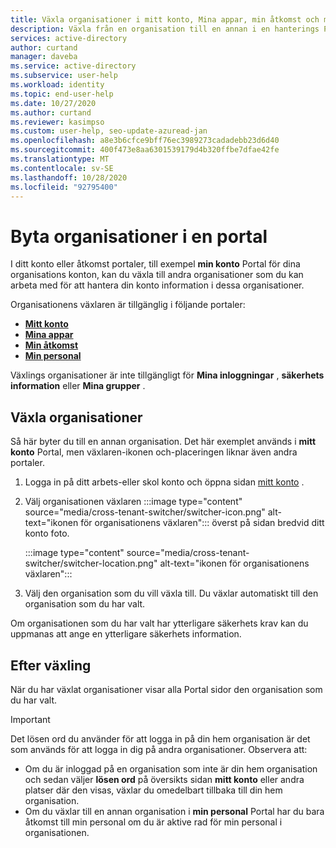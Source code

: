 ```yaml
---
title: Växla organisationer i mitt konto, Mina appar, min åtkomst och mina personal portaler – Azure Active Directory
description: Växla från en organisation till en annan i en hanterings Portal, till exempel mitt konto.
services: active-directory
author: curtand
manager: daveba
ms.service: active-directory
ms.subservice: user-help
ms.workload: identity
ms.topic: end-user-help
ms.date: 10/27/2020
ms.author: curtand
ms.reviewer: kasimpso
ms.custom: user-help, seo-update-azuread-jan
ms.openlocfilehash: a8e3b6cfce9bff76ec3989273cadadebb23d6d40
ms.sourcegitcommit: 400f473e8aa6301539179d4b320ffbe7dfae42fe
ms.translationtype: MT
ms.contentlocale: sv-SE
ms.lasthandoff: 10/28/2020
ms.locfileid: "92795400"
---
```

# <a name="switching-organizations-in-a-portal"></a>Byta organisationer i en portal

I ditt konto eller åtkomst portaler, till exempel **min konto** Portal för dina organisations konton, kan du växla till andra organisationer som du kan arbeta med för att hantera din konto information i dessa organisationer.

Organisationens växlaren är tillgänglig i följande portaler:

- [**Mitt konto**](https://myaccount.microsoft.com)
- [**Mina appar**](https://myapps.microsoft.com)
- [**Min åtkomst**](https://myaccess.microsoft.com)
- [**Min personal**](https://mystaff.microsoft.com)

Växlings organisationer är inte tillgängligt för **Mina inloggningar** , **säkerhets information** eller **Mina grupper** .

## <a name="switch-organizations"></a>Växla organisationer

Så här byter du till en annan organisation. Det här exemplet används i **mitt konto** Portal, men växlaren-ikonen och-placeringen liknar även andra portaler.

1. Logga in på ditt arbets-eller skol konto och öppna sidan [mitt konto](https://myaccount.microsoft.com) .
1. Välj organisationen växlaren :::image type="content" source="media/cross-tenant-switcher/switcher-icon.png" alt-text="ikonen för organisationens växlaren"::: överst på sidan bredvid ditt konto foto.

    :::image type="content" source="media/cross-tenant-switcher/switcher-location.png" alt-text="ikonen för organisationens växlaren":::

1. Välj den organisation som du vill växla till. Du växlar automatiskt till den organisation som du har valt.

Om organisationen som du har valt har ytterligare säkerhets krav kan du uppmanas att ange en ytterligare säkerhets information.

## <a name="after-switching"></a>Efter växling

När du har växlat organisationer visar alla Portal sidor den organisation som du har valt.

> [!Important]
>Det lösen ord du använder för att logga in på din hem organisation är det som används för att logga in dig på andra organisationer. Observera att:
>
>- Om du är inloggad på en organisation som inte är din hem organisation och sedan väljer **lösen ord** på översikts sidan **mitt konto** eller andra platser där den visas, växlar du omedelbart tillbaka till din hem organisation.
>- Om du växlar till en annan organisation i **min personal** Portal har du bara åtkomst till min personal om du är aktive rad för min personal i organisationen.
